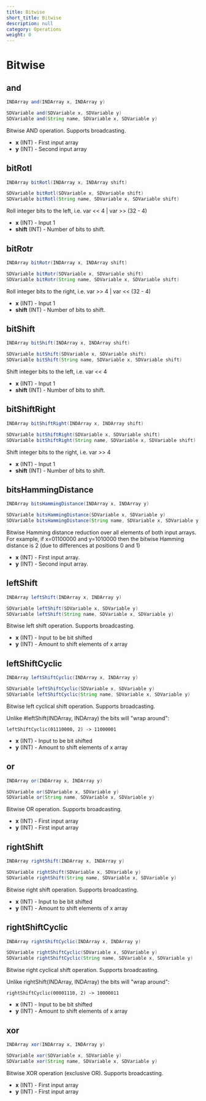 ```yaml
---
title: Bitwise
short_title: Bitwise
description: null
category: Operations
weight: 0
---
```


# Bitwise

## and

```java
INDArray and(INDArray x, INDArray y)

SDVariable and(SDVariable x, SDVariable y)
SDVariable and(String name, SDVariable x, SDVariable y)
```

Bitwise AND operation. Supports broadcasting.

* **x**  \(INT\) - First input array
* **y**  \(INT\) - Second input array

## bitRotl

```java
INDArray bitRotl(INDArray x, INDArray shift)

SDVariable bitRotl(SDVariable x, SDVariable shift)
SDVariable bitRotl(String name, SDVariable x, SDVariable shift)
```

Roll integer bits to the left, i.e. var &lt;&lt; 4 \| var &gt;&gt; \(32 - 4\)

* **x**  \(INT\) - Input 1
* **shift**  \(INT\) - Number of bits to shift.

## bitRotr

```java
INDArray bitRotr(INDArray x, INDArray shift)

SDVariable bitRotr(SDVariable x, SDVariable shift)
SDVariable bitRotr(String name, SDVariable x, SDVariable shift)
```

Roll integer bits to the right, i.e. var &gt;&gt; 4 \| var &lt;&lt; \(32 - 4\)

* **x**  \(INT\) - Input 1
* **shift**  \(INT\) - Number of bits to shift.

## bitShift

```java
INDArray bitShift(INDArray x, INDArray shift)

SDVariable bitShift(SDVariable x, SDVariable shift)
SDVariable bitShift(String name, SDVariable x, SDVariable shift)
```

Shift integer bits to the left, i.e. var &lt;&lt; 4

* **x**  \(INT\) - Input 1
* **shift**  \(INT\) - Number of bits to shift.

## bitShiftRight

```java
INDArray bitShiftRight(INDArray x, INDArray shift)

SDVariable bitShiftRight(SDVariable x, SDVariable shift)
SDVariable bitShiftRight(String name, SDVariable x, SDVariable shift)
```

Shift integer bits to the right, i.e. var &gt;&gt; 4

* **x**  \(INT\) - Input 1
* **shift**  \(INT\) - Number of bits to shift.

## bitsHammingDistance

```java
INDArray bitsHammingDistance(INDArray x, INDArray y)

SDVariable bitsHammingDistance(SDVariable x, SDVariable y)
SDVariable bitsHammingDistance(String name, SDVariable x, SDVariable y)
```

Bitwise Hamming distance reduction over all elements of both input arrays.  
 For example, if x=01100000 and y=1010000 then the bitwise Hamming distance is 2 \(due to differences at positions 0 and 1\)

* **x**  \(INT\) - First input array.
* **y**  \(INT\) - Second input array.

## leftShift

```java
INDArray leftShift(INDArray x, INDArray y)

SDVariable leftShift(SDVariable x, SDVariable y)
SDVariable leftShift(String name, SDVariable x, SDVariable y)
```

Bitwise left shift operation. Supports broadcasting.

* **x**  \(INT\) - Input to be bit shifted
* **y**  \(INT\) - Amount to shift elements of x array

## leftShiftCyclic

```java
INDArray leftShiftCyclic(INDArray x, INDArray y)

SDVariable leftShiftCyclic(SDVariable x, SDVariable y)
SDVariable leftShiftCyclic(String name, SDVariable x, SDVariable y)
```

Bitwise left cyclical shift operation. Supports broadcasting.

Unlike \#leftShift\(INDArray, INDArray\) the bits will "wrap around":

`leftShiftCyclic(01110000, 2) -> 11000001`

* **x**  \(INT\) - Input to be bit shifted
* **y**  \(INT\) - Amount to shift elements of x array

## or

```java
INDArray or(INDArray x, INDArray y)

SDVariable or(SDVariable x, SDVariable y)
SDVariable or(String name, SDVariable x, SDVariable y)
```

Bitwise OR operation. Supports broadcasting.

* **x**  \(INT\) - First input array
* **y**  \(INT\) - First input array

## rightShift

```java
INDArray rightShift(INDArray x, INDArray y)

SDVariable rightShift(SDVariable x, SDVariable y)
SDVariable rightShift(String name, SDVariable x, SDVariable y)
```

Bitwise right shift operation. Supports broadcasting.

* **x**  \(INT\) - Input to be bit shifted
* **y**  \(INT\) - Amount to shift elements of x array

## rightShiftCyclic

```java
INDArray rightShiftCyclic(INDArray x, INDArray y)

SDVariable rightShiftCyclic(SDVariable x, SDVariable y)
SDVariable rightShiftCyclic(String name, SDVariable x, SDVariable y)
```

Bitwise right cyclical shift operation. Supports broadcasting.

Unlike rightShift\(INDArray, INDArray\) the bits will "wrap around":

`rightShiftCyclic(00001110, 2) -> 10000011`

* **x**  \(INT\) - Input to be bit shifted
* **y**  \(INT\) - Amount to shift elements of x array

## xor

```java
INDArray xor(INDArray x, INDArray y)

SDVariable xor(SDVariable x, SDVariable y)
SDVariable xor(String name, SDVariable x, SDVariable y)
```

Bitwise XOR operation \(exclusive OR\). Supports broadcasting.

* **x**  \(INT\) - First input array
* **y**  \(INT\) - First input array

